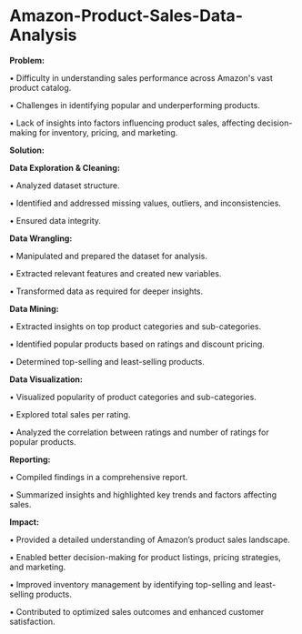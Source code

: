 # Amazon-Product-Sales-Data-Analysis

**Problem:**

•	Difficulty in understanding sales performance across Amazon's vast product catalog.

•	Challenges in identifying popular and underperforming products.

•	Lack of insights into factors influencing product sales, affecting decision-making for inventory, pricing, and marketing.


**Solution:**

**Data Exploration & Cleaning:**

  •	Analyzed dataset structure.
  
  •	Identified and addressed missing values, outliers, and inconsistencies.
  
  •	Ensured data integrity.
  
**Data Wrangling:**

  •	Manipulated and prepared the dataset for analysis.
  
  •	Extracted relevant features and created new variables.
  
  •	Transformed data as required for deeper insights.
  
**Data Mining:**

  •	Extracted insights on top product categories and sub-categories.
  
  •	Identified popular products based on ratings and discount pricing.
  
  •	Determined top-selling and least-selling products.
  
**Data Visualization:**

  •	Visualized popularity of product categories and sub-categories.
  
  •	Explored total sales per rating.
  
  •	Analyzed the correlation between ratings and number of ratings for popular products.
  
**Reporting:**

  •	Compiled findings in a comprehensive report.
  
  •	Summarized insights and highlighted key trends and factors affecting sales.

**Impact:**

•	Provided a detailed understanding of Amazon’s product sales landscape.

•	Enabled better decision-making for product listings, pricing strategies, and marketing.

•	Improved inventory management by identifying top-selling and least-selling products.

•	Contributed to optimized sales outcomes and enhanced customer satisfaction.

